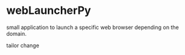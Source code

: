 # webLauncherPy
small application to launch a specific web browser depending on the domain.

tailor change